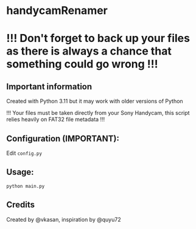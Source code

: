 # handycamRenamer
# !!! Don't forget to back up your files as there is always a chance that something could go wrong !!!
## Important information
Created with Python 3.11 but it may work with older versions of Python

!!! Your files must be taken directly from your Sony Handycam, this script relies heavily on FAT32 file metadata !!!
## Configuration (IMPORTANT):
Edit `config.py`
## Usage:
`python main.py`
## Credits
Created by @vkasan, inspiration by @quyu72
